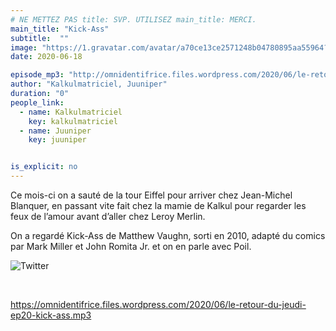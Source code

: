 ```yaml
---
# NE METTEZ PAS title: SVP. UTILISEZ main_title: MERCI.
main_title: "Kick-Ass"
subtitle:  ""
image: "https://1.gravatar.com/avatar/a70ce13ce2571248b04780895aa55964?s=96&d=identicon&r=G"
date: 2020-06-18

episode_mp3: "http://omnidentifrice.files.wordpress.com/2020/06/le-retour-du-jeudi-ep20-kick-ass.mp3"
author: "Kalkulmatriciel, Juuniper"
duration: "0"
people_link: 
  - name: Kalkulmatriciel
    key: kalkulmatriciel
  - name: Juuniper
    key: juuniper


is_explicit: no
---
```


<PodcastHeader/>

<!-- ECRIRE LA DESCRIPTION DE L'EPISODE SOUS CETTE LIGNE -->
<p>Ce mois-ci on a sauté de la tour Eiffel pour arriver chez Jean-Michel Blanquer, en passant vite fait chez la mamie de Kalkul pour regarder les feux de l’amour avant d’aller chez Leroy Merlin.</p>
<p>On a regardé Kick-Ass de Matthew Vaughn, sorti en 2010, adapté du comics par Mark Miller et John Romita Jr. et on en parle avec Poil.</p>
<p><img src="https://retourdujeudi.files.wordpress.com/2020/06/twitter.jpg" alt="Twitter"></p>
<p>&nbsp;</p>
<p><a href="https://omnidentifrice.files.wordpress.com/2020/06/le-retour-du-jeudi-ep20-kick-ass.mp3" rel="nofollow">https://omnidentifrice.files.wordpress.com/2020/06/le-retour-du-jeudi-ep20-kick-ass.mp3</a></p>


